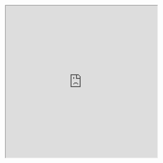 
<iframe height=500 width=500 src="http://ww4.sinaimg.cn/mw690/e75a115bgw1f3rrbzv1m8g209v0diqv7.gif">

背景：
公司是做摄像头设备的。需要设计一个播放控件，可以拖动

首先，咋们来看看效果
